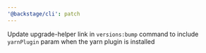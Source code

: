 ```yaml
---
'@backstage/cli': patch
---
```


Update upgrade-helper link in `versions:bump` command to include `yarnPlugin` param when the yarn plugin is installed
